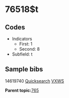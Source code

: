 # 76518$t

## Codes

-   Indicators
    -   First: 1
    -   Second: 8
-   Subfield: t

## Sample bibs

14619740 [Quicksearch](https://search.library.yale.edu/catalog/14619740) [VXWS](http://prodorbis.library.yale.edu:7014/vxws/GetHoldingsService?bibId=14619740)

**Parent topic:**[765](../../tags/765/765.md)

